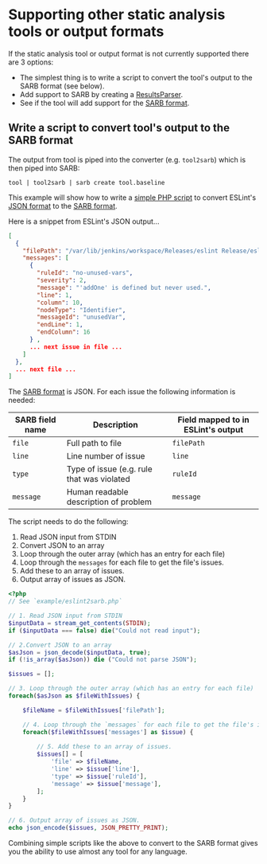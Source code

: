 # Supporting other static analysis tools or output formats

If the static analysis tool or output format is not currently supported there are 3 options:

- The simplest thing is to write a script to convert the tool's output to the SARB format (see below).
- Add support to SARB by creating a [ResultsParser](NewResultsParser.md).
- See if the tool will add support for the [SARB format](SarbFormat.md).

## Write a script to convert tool's output to the SARB format

The output from tool is piped into the converter (e.g. `tool2sarb`) which is then piped into SARB:

```shell
tool | tool2sarb | sarb create tool.baseline
```

This example will show how to write a [simple PHP script](../example/eslint2sarb.php) to convert ESLint's [JSON format](https://eslint.org/docs/user-guide/formatters/#json) to the [SARB format](SarbFormat.md).

Here is a snippet from ESLint's JSON output...

```json
[
  {
    "filePath": "/var/lib/jenkins/workspace/Releases/eslint Release/eslint/fullOfProblems.js",
    "messages": [
      {
        "ruleId": "no-unused-vars",
        "severity": 2,
        "message": "'addOne' is defined but never used.",
        "line": 1,
        "column": 10,
        "nodeType": "Identifier",
        "messageId": "unusedVar",
        "endLine": 1,
        "endColumn": 16
      } ,
      ... next issue in file ...
    ]
  }, 
  ... next file ...
]
```

The [SARB format](SarbFormat.md) is JSON. For each issue the following information is needed:

SARB field name | Description | Field mapped to in ESLint's output
----|-------------|------------------------------------
`file` | Full path to file | `filePath`
`line` | Line number of issue | `line`
`type` | Type of issue (e.g. rule that was violated | `ruleId`
`message` | Human readable description of problem | `message`

The script needs to do the following:

1. Read JSON input from STDIN
1. Convert JSON to an array
1. Loop through the outer array (which has an entry for each file)
1. Loop through the `messages` for each file to get the file's issues. 
1. Add these to an array of issues.
1. Output array of issues as JSON.


```php
<?php
// See `example/eslint2sarb.php`

// 1. Read JSON input from STDIN 
$inputData = stream_get_contents(STDIN);
if ($inputData === false) die("Could not read input");

// 2.Convert JSON to an array 
$asJson = json_decode($inputData, true);
if (!is_array($asJson)) die ("Could not parse JSON");

$issues = [];

// 3. Loop through the outer array (which has an entry for each file) 
foreach($asJson as $fileWithIssues) {

    $fileName = $fileWithIssues['filePath'];

    // 4. Loop through the `messages` for each file to get the file's issues. 
    foreach($fileWithIssues['messages'] as $issue) {
    
        // 5. Add these to an array of issues.
        $issues[] = [
            'file' => $fileName,
            'line' => $issue['line'],
            'type' => $issue['ruleId'],
            'message' => $issue['message'],
        ];
    }
}

// 6. Output array of issues as JSON. 
echo json_encode($issues, JSON_PRETTY_PRINT);
```

Combining simple scripts like the above to convert to the SARB format gives you the ability to use almost any tool for any language.
